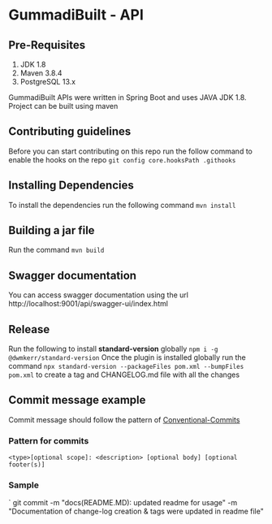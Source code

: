 # GummadiBuilt - API

## Pre-Requisites

1. JDK 1.8
2. Maven 3.8.4
3. PostgreSQL 13.x

GummadiBuilt APIs were written in Spring Boot and uses JAVA JDK 1.8. Project can be built using maven

## Contributing guidelines

Before you can start contributing on this repo run the follow command to enable the hooks on the repo
`git config core.hooksPath .githooks`

## Installing Dependencies

To install the dependencies run the following command `mvn install`

## Building a jar file

Run the command `mvn build`

## Swagger documentation

You can access swagger documentation using the url http://localhost:9001/api/swagger-ui/index.html

## Release

Run the following to install **standard-version** globally `npm i -g @dwmkerr/standard-version`
Once the plugin is installed globally run the command `npx standard-version --packageFiles pom.xml --bumpFiles pom.xml`
to create a tag and CHANGELOG.md file with all the changes


## Commit message example
Commit message should follow the pattern of [Conventional-Commits](https://www.conventionalcommits.org/en/v1.0.0/#summary)

### Pattern for commits
`
<type>[optional scope]: <description>
[optional body]
[optional footer(s)]
`

### Sample

`
git commit -m "docs(README.MD): updated readme for usage" -m "Documentation of change-log creation & tags were updated in readme file"